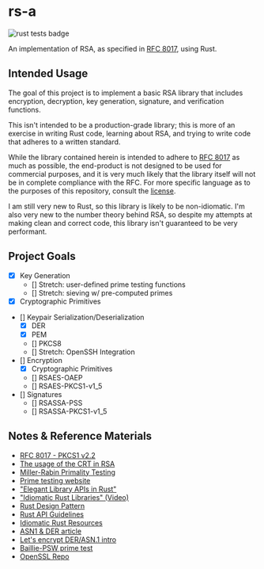 # rs-a
![rust tests badge](https://github.com/arekouzounian/rs-a/actions/workflows/rust.yml/badge.svg)

An implementation of RSA, as specified in [RFC 8017](https://www.rfc-editor.org/rfc/rfc8017), using Rust.

## Intended Usage
The goal of this project is to implement a basic RSA library that includes encryption, decryption, key generation, signature, and verification functions.

This isn't intended to be a production-grade library; this is more of an exercise in writing Rust code, learning about RSA, and trying to write code that adheres to a written standard.

While the library contained herein is intended to adhere to [RFC 8017](https://www.rfc-editor.org/rfc/rfc8017) as much as possible, the end-product is not designed to be used for commercial purposes, and it is very much likely that the library itself will not be in complete compliance with the RFC. For more specific language as to the purposes of this repository, consult the [license](LICENSE).

I am still very new to Rust, so this library is likely to be non-idiomatic. I'm also very new to the number theory behind RSA, so despite my attempts at making clean and correct code, this library isn't guaranteed to be very performant.


## Project Goals
- [x] Key Generation 
    - [] Stretch: user-defined prime testing functions 
    - [] Stretch: sieving w/ pre-computed primes 
- [x] Cryptographic Primitives
- [] Keypair Serialization/Deserialization
    - [x] DER
    - [x] PEM
    - [] PKCS8
    - [] Stretch: OpenSSH Integration
- [] Encryption
    - [x] Cryptographic Primitives 
    - [] RSAES-OAEP
    - [] RSAES-PKCS1-v1_5
- [] Signatures
    - [] RSASSA-PSS
    - [] RSASSA-PKCS1-v1_5

## Notes & Reference Materials
- [RFC 8017 - PKCS1 v2.2](https://www.rfc-editor.org/rfc/rfc8017)
- [The usage of the CRT in RSA](https://www.di-mgt.com.au/crt_rsa.html)
- [Miller-Rabin Primality Testing](https://incolumitas.com/2018/08/12/finding-large-prime-numbers-and-rsa-miller-rabin-test/)
- [Prime testing website](https://bigprimes.org/primality-test)
- ["Elegant Library APIs in Rust"](https://deterministic.space/elegant-apis-in-rust.html)
- ["Idiomatic Rust Libraries" (Video)](https://www.youtube.com/watch?v=0zOg8_B71gE)
- [Rust Design Pattern](https://rust-unofficial.github.io/patterns/)
- [Rust API Guidelines](https://rust-lang.github.io/api-guidelines/)
- [Idiomatic Rust Resources](https://corrode.dev/blog/idiomatic-rust-resources/)
- [ASN1 & DER article](https://coolaj86.com/articles/asn1-for-dummies/)
- [Let's encrypt DER/ASN.1 intro](https://letsencrypt.org/docs/a-warm-welcome-to-asn1-and-der/)
- [Baillie-PSW prime test](https://en.wikipedia.org/wiki/Baillie%E2%80%93PSW_primality_test)
- [OpenSSL Repo](https://github.com/openssl/openssl/)
